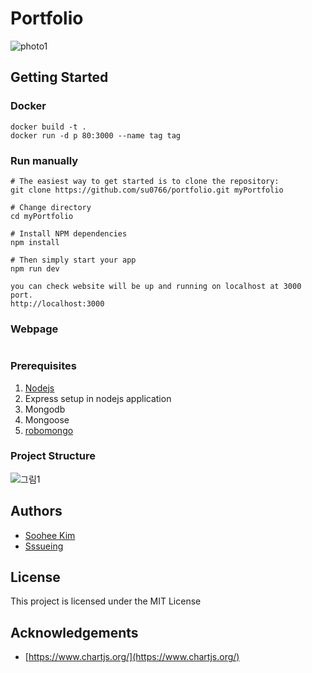 # Portfolio


![photo1](https://user-images.githubusercontent.com/32950118/95681723-7c5cb480-0c1c-11eb-8b42-373e977cab7a.png)


## **Getting Started**

### Docker

```
docker build -t .
docker run -d p 80:3000 --name tag tag
```

### Run manually

```
# The easiest way to get started is to clone the repository:
git clone https://github.com/su0766/portfolio.git myPortfolio

# Change directory
cd myPortfolio

# Install NPM dependencies
npm install

# Then simply start your app
npm run dev

you can check website will be up and running on localhost at 3000 port.
http://localhost:3000

```

### Webpage

```

```

### **Prerequisites**

1. [Nodejs](https://nodejs.org/en/download) 
2. Express setup in nodejs application
3. Mongodb
4. Mongoose
5. [robomongo](https://robomongo.org/download)

### **Project Structure**

![그림1](https://user-images.githubusercontent.com/32950118/95681825-deb5b500-0c1c-11eb-9d75-0cf3e3b57bce.png)


## **Authors**

- [Soohee Kim](https://github.com/su0766)
- [Sssueing](https://github.com/sooheekim96)

## **License**

This project is licensed under the MIT License

## **Acknowledgements**

- [https://www.chartjs.org/](https://www.chartjs.org/)
